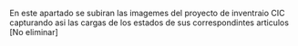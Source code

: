 En este apartado se subiran las imagemes del proyecto de inventraio CIC capturando asi las cargas de los estados de sus correspondintes articulos [No eliminar]